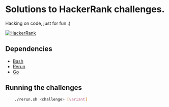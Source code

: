 # Solutions to HackerRank challenges.

Hacking on code, just for fun :)

[![HackerRank](http://assets.c7.se/skitch/HackerRank-20140104-140846.png)](https://hackerrank.com/)

## Dependencies

 * [Bash](http://www.gnu.org/software/bash/)
 * [Rerun](https://github.com/alexch/rerun/)
 * [Go](http://golang.org/)

## Running the challenges

```bash
	./rerun.sh <challenge> [variant]
```

